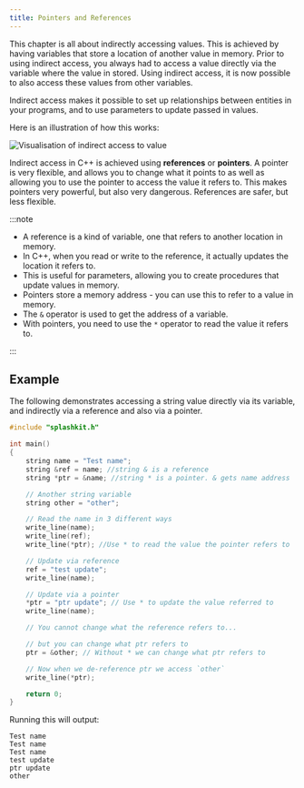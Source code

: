 ```yaml
---
title: Pointers and References
---
```


This chapter is all about indirectly accessing values. This is achieved by having variables that store a location of another value in memory. Prior to using indirect access, you always had to access a value directly via the variable where the value in stored. Using indirect access, it is now possible to also access these values from other variables.

Indirect access makes it possible to set up relationships between entities in your programs, and to use parameters to update passed in values.

Here is an illustration of how this works:

![Visualisation of indirect access to value](./images/reference-pano.png)

Indirect access in C++ is achieved using **references** or **pointers**. A pointer is very flexible, and allows you to change what it points to as well as allowing you to use the pointer to access the value it refers to. This makes pointers very powerful, but also very dangerous. References are safer, but less flexible. 

:::note

- A reference is a kind of variable, one that refers to another location in memory.
- In C++, when you read or write to the reference, it actually updates the location it refers to.
- This is useful for parameters, allowing you to create procedures that update values in memory.
- Pointers store a memory address - you can use this to refer to a value in memory.
- The `&` operator is used to get the address of a variable.
- With pointers, you need to use the `*` operator to read the value it refers to.

:::

## Example

The following demonstrates accessing a string value directly via its variable, and indirectly via a reference and also via a pointer.

```cpp
#include "splashkit.h"

int main()
{
    string name = "Test name";
    string &ref = name; //string & is a reference
    string *ptr = &name; //string * is a pointer. & gets name address

    // Another string variable
    string other = "other";

    // Read the name in 3 different ways
    write_line(name);
    write_line(ref);
    write_line(*ptr); //Use * to read the value the pointer refers to

    // Update via reference
    ref = "test update";
    write_line(name);

    // Update via a pointer
    *ptr = "ptr update"; // Use * to update the value referred to
    write_line(name);

    // You cannot change what the reference refers to...

    // but you can change what ptr refers to
    ptr = &other; // Without * we can change what ptr refers to

    // Now when we de-reference ptr we access `other`
    write_line(*ptr);

    return 0;
}
```

Running this will output:

```plaintext
Test name
Test name
Test name
test update
ptr update
other
```
